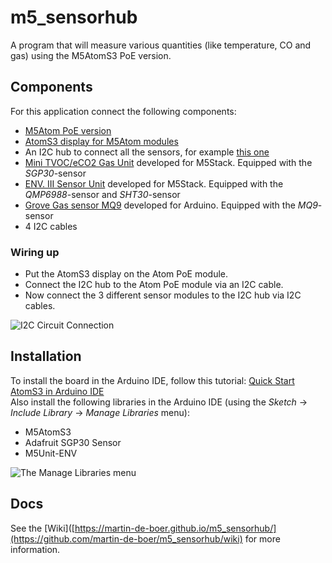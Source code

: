 # m5_sensorhub
A program that will measure various quantities (like temperature, CO and gas) using the M5AtomS3 PoE version.

## Components
For this application connect the following components:
- [M5Atom PoE version](https://docs.m5stack.com/en/atom/atom_poe)
- [AtomS3 display for M5Atom modules](https://docs.m5stack.com/en/core/AtomS3)
- An I2C hub to connect all the sensors, for example [this one](https://store-usa.arduino.cc/products/grove-i2c-hub-6-port)
- [Mini TVOC/eCO2 Gas Unit](https://docs.m5stack.com/en/unit/tvoc) developed for M5Stack. Equipped with the _SGP30_-sensor
- [ENV. III Sensor Unit](https://docs.m5stack.com/en/unit/envIII) developed for M5Stack. Equipped with the _QMP6988_-sensor and _SHT30_-sensor
- [Grove Gas sensor MQ9](https://wiki.seeedstudio.com/Grove-Gas_Sensor-MQ9/) developed for Arduino. Equipped with the _MQ9_-sensor
- 4 I2C cables

### Wiring up
- Put the AtomS3 display on the Atom PoE module.
- Connect the I2C hub to the Atom PoE module via an I2C cable.
- Now connect the 3 different sensor modules to the I2C hub via I2C cables.

![I2C Circuit Connection](https://github.com/martin-de-boer/m5_sensorhub/assets/67046979/f5e79a2d-a6f5-4f59-9392-6dc2f7acf914)


## Installation
To install the board in the Arduino IDE, follow this tutorial: [Quick Start AtomS3 in Arduino IDE](https://docs.m5stack.com/en/quick_start/atoms3/arduino)  
Also install the following libraries in the Arduino IDE (using the _Sketch_ &rarr; _Include Library_ &rarr; _Manage Libraries_ menu):
- M5AtomS3
- Adafruit SGP30 Sensor
- M5Unit-ENV

![The Manage Libraries menu](https://github.com/martin-de-boer/m5_sensorhub/assets/67046979/2ca77eae-380b-415b-9827-7aabb3d10e09)

## Docs
See the [Wiki]([https://martin-de-boer.github.io/m5_sensorhub/](https://github.com/martin-de-boer/m5_sensorhub/wiki) for more information.
